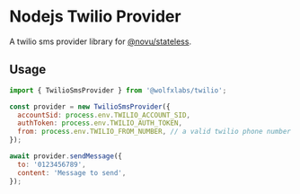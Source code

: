 # Nodejs Twilio Provider

A twilio sms provider library for [@novu/stateless](https://github.com/tecklens/tk-wolf/).

## Usage

```javascript
import { TwilioSmsProvider } from '@wolfxlabs/twilio';

const provider = new TwilioSmsProvider({
  accountSid: process.env.TWILIO_ACCOUNT_SID,
  authToken: process.env.TWILIO_AUTH_TOKEN,
  from: process.env.TWILIO_FROM_NUMBER, // a valid twilio phone number
});

await provider.sendMessage({
  to: '0123456789',
  content: 'Message to send',
});
```
